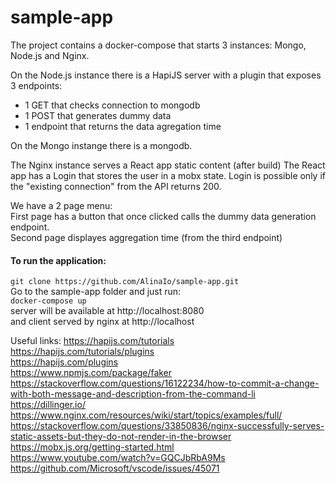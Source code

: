 # sample-app

The project contains a docker-compose that starts 3 instances: Mongo, Node.js and Nginx.

On the Node.js instance there is a HapiJS server with a plugin that exposes 3 endpoints:
- 1 GET that checks connection to mongodb
- 1 POST that generates dummy data
- 1 endpoint that returns the data agregation time

On the Mongo instange there is a mongodb.

The Nginx instance serves a React app static content (after build)
The React app has a Login that stores the user in a mobx state. Login is possible only if the "existing connection" from the API returns 200.

We have a 2 page menu:  
First page has a button that once clicked calls the dummy data generation endpoint.  
Second page displayes aggregation time (from the third endpoint)  

#### To run the application:  
```git clone https://github.com/AlinaIo/sample-app.git```  
Go to the sample-app folder and just run:  
```docker-compose up```  
server will be available at http://localhost:8080  
and client served by nginx at http://localhost  

Useful links:
https://hapijs.com/tutorials  
https://hapijs.com/tutorials/plugins  
https://hapijs.com/plugins  
https://www.npmjs.com/package/faker  
https://stackoverflow.com/questions/16122234/how-to-commit-a-change-with-both-message-and-description-from-the-command-li  
https://dillinger.io/  
https://www.nginx.com/resources/wiki/start/topics/examples/full/  
https://stackoverflow.com/questions/33850836/nginx-successfully-serves-static-assets-but-they-do-not-render-in-the-browser  
https://mobx.js.org/getting-started.html  
https://www.youtube.com/watch?v=GQCJbRbA9Ms  
https://github.com/Microsoft/vscode/issues/45071  
